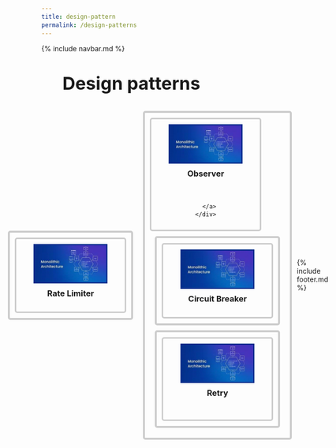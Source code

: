 ```yaml
---
title: design-pattern
permalink: /design-patterns
---
```


{% include navbar.md %}

<style>
  .button-container {
    display: flex;
    justify-content: center;
    align-items: center;
     padding-bottom: 50px;
  }

  .button a {
    text-decoration: none;
  }
  .button {
    margin: 10px;
    text-align: center;
    border: 4px solid #ccc;
    padding: 10px;
    border-radius: 5px;
  }

  .button img {
    width: 150px; /* Adjust as needed */
    height: auto;
    display: block;
    margin: 0 auto;
  }

  .button h3 {
    margin-top: 10px;
  }

  .box {
    border: 3px solid #ccc;
    padding: 10px;
    border-radius: 5px;
    width: 200px; /* Adjust as needed */
    text-align: center;
  }
   h1 {
      font-size: 36px; /* Increase font size */
      text-align: left; /* Center align the text */
      margin-top: 40px; /* Add some top margin */
    }
</style>

<h1>&nbsp;&nbsp;&nbsp;&nbsp;&nbsp;Design patterns</h1>
<div class="button-container">
  <div class="button">
    <div class="box">
      <a href="/architectural-styles/monolith/">
        <img src="/pictures/monolithicarchitecture.jpg" alt="Picture 1">
        <h3>Rate Limiter</h3>
      </a>
    </div>
  </div>
    <div class="button">
    <div class="box">
      <a href="/architectural-styles/client-server">
        <img src="/pictures/monolithicarchitecture.jpg" alt="Picture 1">
        <h3>Observer</h3>
        &nbsp;
        
      </a>
    </div>
  </div>
    <div class="button">
    <div class="box">
      <a href="/page1.html">
        <img src="/pictures/monolithicarchitecture.jpg" alt="Picture 1">
        <h3>Circuit Breaker</h3>
      </a>
    </div>
  </div>

  <div class="button">
    <div class="box">
      <a href="/page1.html">
        <img src="/pictures/monolithicarchitecture.jpg" alt="Picture 1">
        <h3>Retry</h3>
        &nbsp;
      </a>
    </div>
  </div>

  <!-- Add more buttons similarly -->
</div>
{% include footer.md %}